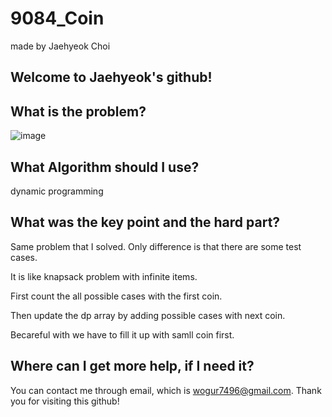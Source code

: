 # 9084_Coin

made by Jaehyeok Choi

## Welcome to Jaehyeok's github!

## What is the problem?

![image](https://github.com/Choi-JaeHyeok-21500749/9084_Coin/blob/main/9084_pro.PNG)

## What Algorithm should I use?

dynamic programming

## What was the key point and the hard part?

Same problem that I solved. Only difference is that there are some test cases.

It is like knapsack problem with infinite items.

First count the all possible cases with the first coin.

Then update the dp array by adding possible cases with next coin.

Becareful with we have to fill it up with samll coin first.

## Where can I get more help, if I need it?

You can contact me through email, which is wogur7496@gmail.com.
Thank you for visiting this github!
